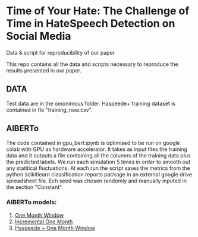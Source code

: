 # Time of Your Hate: The Challenge of Time in HateSpeech Detection on Social Media
Data &amp; script for reproducibility of our paper

This repo contains all the data and scripts necessary to reproduce the results presented in our paper.

## DATA
Test data are in the omonimous folder.
Haspeede+ training dataset is contained in fle "training_new.csv".

## AlBERTo
The code contained in gpu_bert.ipynb is optimised  to be run on google colab with GPU as hardware accelerator.
It takes as input files the training data and it outputs a file containing all the columns of the training data plus the predicted labels. 
We run each simulation 5 times in order to smooth out any statitical fluctuations.
At each run the script saves the metrics from the python scikitlearn classification reports package in an external  google drive spreadsheet file. 
Ech seed was chosen randomly and manually inputed in the section "Constant". 

### AlBERTo models:
1) [One Month Window](https://drive.google.com/file/d/1rlEfEwJ3_n-9oCQkZmqqrRM9CZeWhdS4/view?usp=sharing)
2) [Incremental One Month](https://drive.google.com/file/d/1ruwy9mEuGw4mKvdUcGsMukJc8fnRbnfm/view?usp=sharing)
3) [Haspeede + One Month Window](https://drive.google.com/file/d/1pvWb5ZoD7SmTE5q6y7CojVA8MeSpzM6G/view?usp=sharing)

